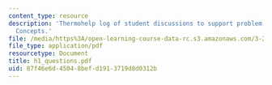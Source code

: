 ```yaml
---
content_type: resource
description: 'Thermohelp log of student discussions to support problem sets: Thermodynamic
  Concepts.'
file: /media/https%3A/open-learning-course-data-rc.s3.amazonaws.com/3-20-materials-at-equilibrium-sma-5111-fall-2003/87f46e6d45048befd1913719d8d0312b_h1_questions.pdf
file_type: application/pdf
resourcetype: Document
title: h1_questions.pdf
uid: 87f46e6d-4504-8bef-d191-3719d8d0312b
---
```

